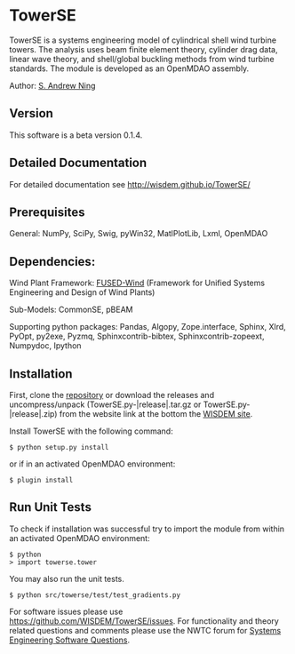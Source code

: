 TowerSE
=======

<!-- Systems Engineering Model of Wind Turbine Towers (OpenMDAO plugin)

To install (for development purposes, the packaged version does all these steps for you):

1) activate OpenMDAO

    source openmdao/bin/activate

2) install CommonSE 
    
    git clone https://github.nrel.gov/sning/CommonSE
    cd CommonSE
    plugin install

3) install pBEAM (requires C compiler and Boost)

    plugin install -f https://github.com/NREL-WISDEM/pBEAM/tarball/master#egg=pBEAM-0.1.0 pBEAM

4) install TowerSE
    
    git clone https://github.nrel.gov/sning/TowerSE
    cd TowerSE
    plugin install
======= -->
TowerSE is a systems engineering model of cylindrical shell wind turbine towers.  The analysis uses beam finite element theory, cylinder drag data, linear wave theory, and shell/global buckling methods from wind turbine standards.  The module is developed as an OpenMDAO assembly.

Author: [S. Andrew Ning](mailto:nrel.wisdem+towerse@gmail.com)

## Version

This software is a beta version 0.1.4.

## Detailed Documentation

For detailed documentation see <http://wisdem.github.io/TowerSE/>

## Prerequisites

General: NumPy, SciPy, Swig, pyWin32, MatlPlotLib, Lxml, OpenMDAO

## Dependencies:

Wind Plant Framework: [FUSED-Wind](http://fusedwind.org) (Framework for Unified Systems Engineering and Design of Wind Plants)

Sub-Models: CommonSE, pBEAM

Supporting python packages: Pandas, Algopy, Zope.interface, Sphinx, Xlrd, PyOpt, py2exe, Pyzmq, Sphinxcontrib-bibtex, Sphinxcontrib-zopeext, Numpydoc, Ipython

## Installation

First, clone the [repository](https://github.com/WISDEM/TowerSE)
or download the releases and uncompress/unpack (TowerSE.py-|release|.tar.gz or TowerSE.py-|release|.zip) from the website link at the bottom the [WISDEM site](http://nwtc.nrel.gov/WISDEM).

Install TowerSE with the following command:

    $ python setup.py install

or if in an activated OpenMDAO environment:

    $ plugin install


## Run Unit Tests

To check if installation was successful try to import the module from within an activated OpenMDAO environment:

    $ python
    > import towerse.tower

You may also run the unit tests.

    $ python src/towerse/test/test_gradients.py

For software issues please use <https://github.com/WISDEM/TowerSE/issues>.  For functionality and theory related questions and comments please use the NWTC forum for [Systems Engineering Software Questions](https://wind.nrel.gov/forum/wind/viewtopic.php?f=34&t=1002).
